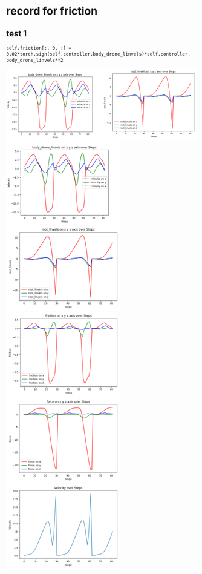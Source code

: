 # record for friction 




## test 1
```
self.friction[:, 0, :] = 0.02*torch.sign(self.controller.body_drone_linvels)*self.controller. body_drone_linvels**2
```

<div style="display: flex;">
  <img src="https://github.com/zerojuhao/record/blob/main/image/drone_linvel_1.png" alt="Image 1" style="width: 50%; height: auto;">
  <img src="https://github.com/zerojuhao/record/blob/main/image/linvel_1.png" alt="Image 2" style="width: 50%; height: auto;">
</div>

<img src="https://github.com/zerojuhao/record/blob/main/image/drone_linvel_1.png" alt="Description" width="300px" />
<img src="https://github.com/zerojuhao/record/blob/main/image/linvel_1.png" alt="Description" width="300px" />
<img src="https://github.com/zerojuhao/record/blob/main/image/friction_1.png" alt="Description" width="300px" />
<img src="https://github.com/zerojuhao/record/blob/main/image/force_1.png" alt="Description" width="300px" />
<img src="https://github.com/zerojuhao/record/blob/main/image/velocity_1.png" alt="Description" width="300px" />
